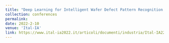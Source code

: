 ```yaml
---
title: "Deep Learning for Intelligent Wafer Defect Pattern Recognition System"
collection: conferences
permalink: 
date: 2022-2-10
venue: 'Ital-IA'
link: https://www.ital-ia2022.it/articoli/documenti/industria/Ital-IA22_paper_58.pdf
---
```

